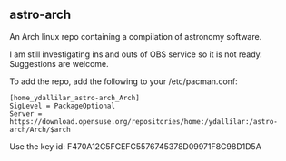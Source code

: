 ## astro-arch 

An Arch linux repo containing a compilation of astronomy software. 

I am still investigating ins and outs of OBS service so it is not ready. Suggestions are welcome.

To add the repo, add the following to your /etc/pacman.conf:

```
[home_ydallilar_astro-arch_Arch]
SigLevel = PackageOptional
Server = https://download.opensuse.org/repositories/home:/ydallilar:/astro-arch/Arch/$arch
```

Use the key id: F470A12C5FCEFC5576745378D09971F8C98D1D5A

